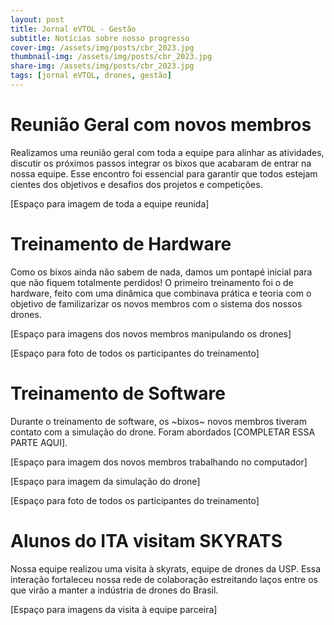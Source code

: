 ```yaml
---
layout: post  
title: Jornal eVTOL - Gestão
subtitle: Notícias sobre nosso progresso 
cover-img: /assets/img/posts/cbr_2023.jpg  
thumbnail-img: /assets/img/posts/cbr_2023.jpg  
share-img: /assets/img/posts/cbr_2023.jpg  
tags: [jornal eVTOL, drones, gestão]
---
```


# Reunião Geral com novos membros

Realizamos uma reunião geral com toda a equipe para alinhar as atividades, discutir os próximos passos integrar os bixos que acabaram de entrar na nossa equipe.
Esse encontro foi essencial para garantir que todos estejam cientes dos objetivos e desafios dos projetos e competições.

[Espaço para imagem de toda a equipe reunida]


# Treinamento de Hardware

Como os bixos ainda não sabem de nada, damos um pontapé inicial para que não fiquem totalmente perdidos!
O primeiro treinamento foi o de hardware, feito com uma dinâmica que combinava prática e teoria com o objetivo de familizarizar os novos membros com o sistema dos nossos drones.

[Espaço para imagens dos novos membros manipulando os drones]

[Espaço para foto de todos os participantes do treinamento]


# Treinamento de Software

Durante o treinamento de software, os ~bixos~ novos membros tiveram contato com a simulação do drone.
Foram abordados [COMPLETAR ESSA PARTE AQUI].

[Espaço para imagem dos novos membros trabalhando no computador]

[Espaço para imagem da simulação do drone]

[Espaço para foto de todos os participantes do treinamento]


# Alunos do ITA visitam SKYRATS

Nossa equipe realizou uma visita à skyrats, equipe de drones da USP. Essa interação fortaleceu nossa rede de colaboração estreitando laços entre os que virão a manter a indústria de drones do Brasil.

[Espaço para imagens da visita à equipe parceira]